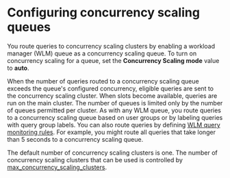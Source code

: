 # Configuring concurrency scaling queues<a name="concurrency-scaling-queues"></a>

You route queries to concurrency scaling clusters by enabling a workload manager \(WLM\) queue as a concurrency scaling queue\. To turn on concurrency scaling for a queue, set the **Concurrency Scaling mode** value to **auto**\. 

When the number of queries routed to a concurrency scaling queue exceeds the queue's configured concurrency, eligible queries are sent to the concurrency scaling cluster\. When slots become available, queries are run on the main cluster\. The number of queues is limited only by the number of queues permitted per cluster\. As with any WLM queue, you route queries to a concurrency scaling queue based on user groups or by labeling queries with query group labels\. You can also route queries by defining [WLM query monitoring rules](cm-c-wlm-query-monitoring-rules.md)\. For example, you might route all queries that take longer than 5 seconds to a concurrency scaling queue\. 

The default number of concurrency scaling clusters is one\. The number of concurrency scaling clusters that can be used is controlled by [max\_concurrency\_scaling\_clusters](r_max_concurrency_scaling_clusters.md)\. 
